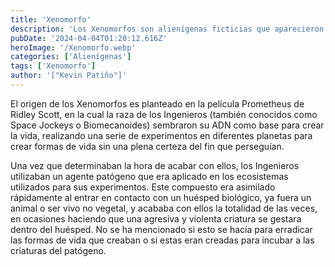 ```yaml
---
title: 'Xenomorfo'
description: 'Los Xenomorfos son alienígenas ficticias que aparecieron en las películas de ciencia ficción y terror Alien '
pubDate: '2024-04-04T01:20:12.616Z'
heroImage: '/Xenomorfo.webp'
categories: ['Alienígenas']
tags: ['Xenomorfo']
author: '["Kevin Patiño"]'
---
```


El origen de los Xenomorfos es planteado en la película Prometheus de Ridley Scott, en la cual la raza de los Ingenieros (también conocidos como Space Jockeys o Biomecanoides) sembraron su ADN como base para crear la vida, realizando una serie de experimentos en diferentes planetas para crear formas de vida sin una plena certeza del fin que perseguían.

Una vez que determinaban la hora de acabar con ellos, los Ingenieros utilizaban un agente patógeno que era aplicado en los ecosistemas utilizados para sus experimentos. Este compuesto era asimilado rápidamente al entrar en contacto con un huésped biológico, ya fuera un animal o ser vivo no vegetal, y acababa con ellos la totalidad de las veces, en ocasiones haciendo que una agresiva y violenta criatura se gestara dentro del huésped. No se ha mencionado si esto se hacía para erradicar las formas de vida que creaban o si estas eran creadas para incubar a las criaturas del patógeno.